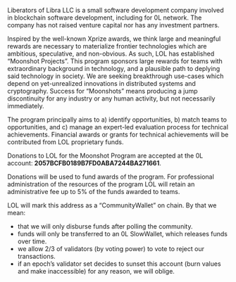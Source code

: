 
Liberators of Libra LLC is a small software development company involved in blockchain software development, including for 0L network. The company has not raised venture capital nor has any investment partners.




Inspired by the well\-known Xprize awards, we think large and meaningful rewards are necessary to materialize frontier technologies which are ambitious, speculative, and non\-obvious. As such, LOL has established “Moonshot Projects”. This program sponsors large rewards for teams with extraordinary background in technology, and a plausible path to deplying said technology in society. We are seeking breakthrough use\-cases which depend on yet\-unrealized innovations in distributed systems and cryptography. Success for “Moonshots” means producing a jump discontinuity for any industry or any human activity, but not necessarily immediately. 




The program principally aims to a) identify opportunities, b) match teams to opportunities, and c) manage an expert\-led evaluation process for technical achievements. Financial awards or grants for technical achievements will be contributed from LOL proprietary funds.




Donations to LOL for the Moonshot Program are accepted at the 0L account: **2057BCFB0189B7FD0ABA7244BA271661**.




Donations will be used to fund awards of the program. For professional administration of the resources of the program LOL will retain an administrative fee up to 5% of the funds awarded to teams.




LOL will mark this address as a “CommunityWallet” on chain. By that we mean:




* that we will only disburse funds after polling the community.
* funds will only be transferred to an 0L SlowWallet, which releases funds over time.
* we allow 2/3 of validators (by voting power) to vote to reject our transactions.
* if an epoch’s validator set decides to sunset this account (burn values and make inaccessible) for any reason, we will oblige.


